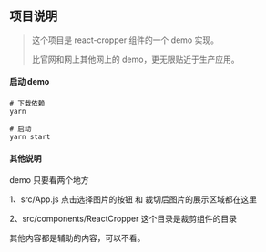 ## 项目说明

> 这个项目是 react-cropper 组件的一个 demo 实现。
>
> 比官网和网上其他网上的 demo，更无限贴近于生产应用。

#### 启动 demo

```shell script
# 下载依赖
yarn

# 启动
yarn start
```

#### 其他说明

demo 只要看两个地方

1、src/App.js 点击选择图片的按钮 和 裁切后图片的展示区域都在这里

2、src/components/ReactCropper 这个目录是裁剪组件的目录

其他内容都是辅助的内容，可以不看。
